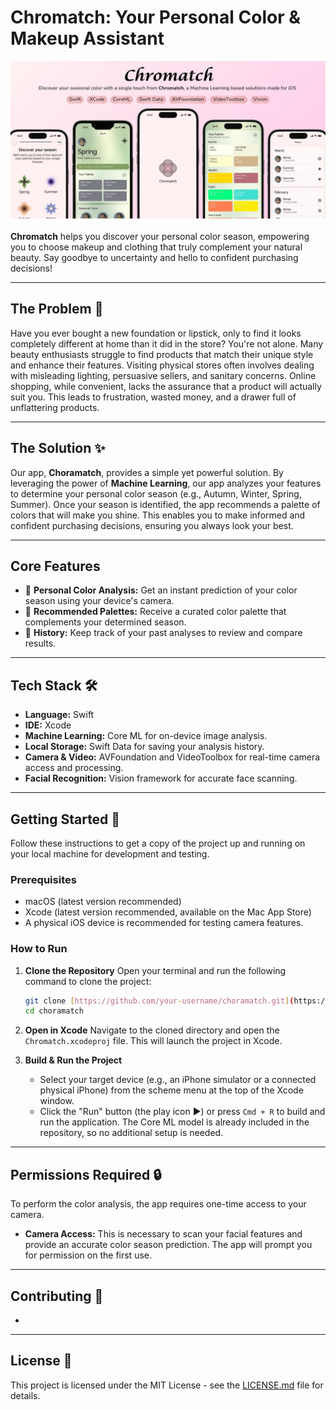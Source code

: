# Chromatch: Your Personal Color & Makeup Assistant

![App Screenshot/GIF](AppImage.jpeg)
<br/><br/> <b>Chromatch</b> helps you discover your personal color season, empowering you to choose makeup and clothing that truly complement your natural beauty. Say goodbye to uncertainty and hello to confident purchasing decisions!

---

## The Problem 🤔

Have you ever bought a new foundation or lipstick, only to find it looks completely different at home than it did in the store? You're not alone. Many beauty enthusiasts struggle to find products that match their unique style and enhance their features. Visiting physical stores often involves dealing with misleading lighting, persuasive sellers, and sanitary concerns. Online shopping, while convenient, lacks the assurance that a product will actually suit you. This leads to frustration, wasted money, and a drawer full of unflattering products.

---

## The Solution ✨

Our app, **Choramatch**, provides a simple yet powerful solution. By leveraging the power of **Machine Learning**, our app analyzes your features to determine your personal color season (e.g., Autumn, Winter, Spring, Summer). Once your season is identified, the app recommends a palette of colors that will make you shine. This enables you to make informed and confident purchasing decisions, ensuring you always look your best.

---

## Core Features 

* 🎨 **Personal Color Analysis:** Get an instant prediction of your color season using your device's camera.
* 💄 **Recommended Palettes:** Receive a curated color palette that complements your determined season.
* 📜 **History:** Keep track of your past analyses to review and compare results.

---

## Tech Stack 🛠️

* **Language:** Swift
* **IDE:** Xcode
* **Machine Learning:** Core ML for on-device image analysis.
* **Local Storage:** Swift Data for saving your analysis history.
* **Camera & Video:** AVFoundation and VideoToolbox for real-time camera access and processing.
* **Facial Recognition:** Vision framework for accurate face scanning.

---

## Getting Started 🚀

Follow these instructions to get a copy of the project up and running on your local machine for development and testing.

### Prerequisites

* macOS (latest version recommended)
* Xcode (latest version recommended, available on the Mac App Store)
* A physical iOS device is recommended for testing camera features.

### How to Run

1.  **Clone the Repository**
    Open your terminal and run the following command to clone the project:
    ```sh
    git clone [https://github.com/your-username/choramatch.git](https://github.com/your-username/chromatch.git)
    cd choramatch
    ```

2.  **Open in Xcode**
    Navigate to the cloned directory and open the `Chromatch.xcodeproj` file. This will launch the project in Xcode.

3.  **Build & Run the Project**
    * Select your target device (e.g., an iPhone simulator or a connected physical iPhone) from the scheme menu at the top of the Xcode window.
    * Click the "Run" button (the play icon ▶) or press `Cmd + R` to build and run the application. The Core ML model is already included in the repository, so no additional setup is needed.

---

## Permissions Required 🔒

To perform the color analysis, the app requires one-time access to your camera.

* **Camera Access:** This is necessary to scan your facial features and provide an accurate color season prediction. The app will prompt you for permission on the first use.

---

## Contributing 🤝

-
---

## License 📄

This project is licensed under the MIT License - see the [LICENSE.md](LICENSE.md) file for details.
